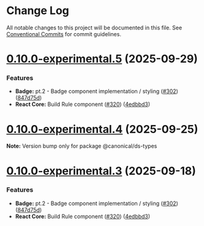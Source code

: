 # Change Log

All notable changes to this project will be documented in this file.
See [Conventional Commits](https://conventionalcommits.org) for commit guidelines.

# [0.10.0-experimental.5](https://github.com/canonical/ds25/compare/v0.8.1-experimental.0...v0.10.0-experimental.5) (2025-09-29)


### Features

* **Badge:** pt.2 - Badge component implementation / styling ([#302](https://github.com/canonical/ds25/issues/302)) ([847d75d](https://github.com/canonical/ds25/commit/847d75dc31966d2559dcd4591e557a99deece19b))
* **React Core:** Build Rule component ([#320](https://github.com/canonical/ds25/issues/320)) ([4edbbd3](https://github.com/canonical/ds25/commit/4edbbd3ee4fa0ebd68fdfa8f85f7c52ccd8dd92f))





# [0.10.0-experimental.4](https://github.com/canonical/ds25/compare/v0.10.0-experimental.3...v0.10.0-experimental.4) (2025-09-25)

**Note:** Version bump only for package @canonical/ds-types





# [0.10.0-experimental.3](https://github.com/canonical/ds25/compare/v0.10.0-experimental.2...v0.10.0-experimental.3) (2025-09-18)


### Features

* **Badge:** pt.2 - Badge component implementation / styling ([#302](https://github.com/canonical/ds25/issues/302)) ([847d75d](https://github.com/canonical/ds25/commit/847d75dc31966d2559dcd4591e557a99deece19b))
* **React Core:** Build Rule component ([#320](https://github.com/canonical/ds25/issues/320)) ([4edbbd3](https://github.com/canonical/ds25/commit/4edbbd3ee4fa0ebd68fdfa8f85f7c52ccd8dd92f))

